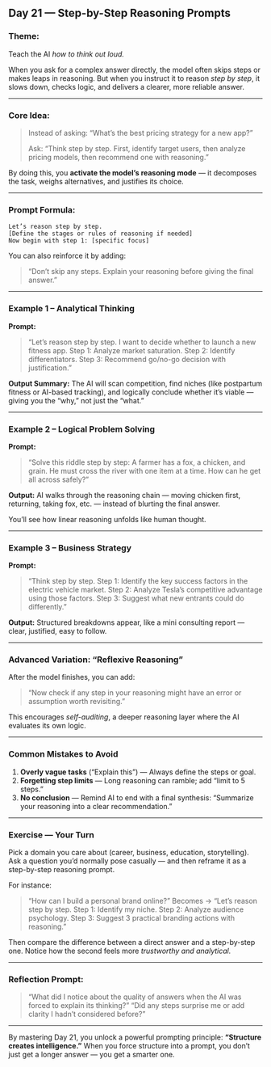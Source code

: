 
## **Day 21 — Step-by-Step Reasoning Prompts**

### **Theme:**

Teach the AI *how to think out loud.*

When you ask for a complex answer directly, the model often skips steps or makes leaps in reasoning. But when you instruct it to reason *step by step*, it slows down, checks logic, and delivers a clearer, more reliable answer.

---

### **Core Idea:**

> Instead of asking: “What’s the best pricing strategy for a new app?”
>
> Ask: “Think step by step. First, identify target users, then analyze pricing models, then recommend one with reasoning.”

By doing this, you **activate the model’s reasoning mode** — it decomposes the task, weighs alternatives, and justifies its choice.

---

### **Prompt Formula:**

```
Let’s reason step by step.
[Define the stages or rules of reasoning if needed]
Now begin with step 1: [specific focus]
```

You can also reinforce it by adding:

> “Don’t skip any steps. Explain your reasoning before giving the final answer.”

---

### **Example 1 – Analytical Thinking**

**Prompt:**

> “Let’s reason step by step. I want to decide whether to launch a new fitness app.
> Step 1: Analyze market saturation.
> Step 2: Identify differentiators.
> Step 3: Recommend go/no-go decision with justification.”

**Output Summary:**
The AI will scan competition, find niches (like postpartum fitness or AI-based tracking), and logically conclude whether it’s viable — giving you the “why,” not just the “what.”

---

### **Example 2 – Logical Problem Solving**

**Prompt:**

> “Solve this riddle step by step:
> A farmer has a fox, a chicken, and grain. He must cross the river with one item at a time.
> How can he get all across safely?”

**Output:**
AI walks through the reasoning chain — moving chicken first, returning, taking fox, etc. — instead of blurting the final answer.

You’ll see how linear reasoning unfolds like human thought.

---

### **Example 3 – Business Strategy**

**Prompt:**

> “Think step by step.
> Step 1: Identify the key success factors in the electric vehicle market.
> Step 2: Analyze Tesla’s competitive advantage using those factors.
> Step 3: Suggest what new entrants could do differently.”

**Output:**
Structured breakdowns appear, like a mini consulting report — clear, justified, easy to follow.

---

### **Advanced Variation: “Reflexive Reasoning”**

After the model finishes, you can add:

> “Now check if any step in your reasoning might have an error or assumption worth revisiting.”

This encourages *self-auditing*, a deeper reasoning layer where the AI evaluates its own logic.

---

### **Common Mistakes to Avoid**

1. **Overly vague tasks** (“Explain this”) — Always define the steps or goal.
2. **Forgetting step limits** — Long reasoning can ramble; add “limit to 5 steps.”
3. **No conclusion** — Remind AI to end with a final synthesis: “Summarize your reasoning into a clear recommendation.”

---

### **Exercise — Your Turn**

Pick a domain you care about (career, business, education, storytelling).
Ask a question you’d normally pose casually — and then reframe it as a step-by-step reasoning prompt.

For instance:

> “How can I build a personal brand online?”
> Becomes →
> “Let’s reason step by step. Step 1: Identify my niche. Step 2: Analyze audience psychology. Step 3: Suggest 3 practical branding actions with reasoning.”

Then compare the difference between a direct answer and a step-by-step one.
Notice how the second feels more *trustworthy and analytical.*

---

### **Reflection Prompt:**

> “What did I notice about the quality of answers when the AI was forced to explain its thinking?”
> “Did any steps surprise me or add clarity I hadn’t considered before?”

---

By mastering Day 21, you unlock a powerful prompting principle:
**“Structure creates intelligence.”**
When you force structure into a prompt, you don’t just get a longer answer — you get a smarter one.
